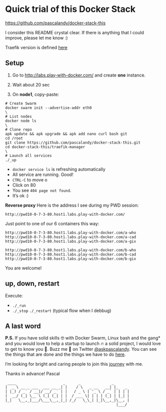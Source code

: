 # Quick trial of this Docker Stack

https://github.com/pascalandy/docker-stack-this

I consider this README crystal clear. If there is anything that I could improve, please let me know :)

Traefik version is defined [here](https://github.com/pascalandy/docker-stack-this/blob/master/traefik-manager/proxy.yml#L6)

## Setup

1. Go to http://labs.play-with-docker.com/ and create **one** instance.
2. Wait about 20 sec

3. On **node1**, copy-paste:

```
# Create Swarm
docker swarm init --advertise-addr eth0
\
# List nodes
docker node ls
\
# Clone repo
apk update && apk upgrade && apk add nano curl bash git
cd /root
git clone https://github.com/pascalandy/docker-stack-this.git
cd docker-stack-this/traefik-manager
\
# Launch all services
./_up
```

- `docker service ls` is refreshing automatically
- All service are running. Good!
- `CTRL-C` to move o
- Click on 80
- You see `404 page not found`.
- It’s ok :)

**Reverse proxy**
Here is the address I see during my PWD session:

```
http://pwd10-0-7-3-80.host1.labs.play-with-docker.com/
```

Just point to one of our 6 containers this way:

```
http://pwd10-0-7-3-80.host1.labs.play-with-docker.com/a-who
http://pwd10-0-7-3-80.host1.labs.play-with-docker.com/a-cad
http://pwd10-0-7-3-80.host1.labs.play-with-docker.com/a-gix

http://pwd10-0-7-3-80.host1.labs.play-with-docker.com/b-who
http://pwd10-0-7-3-80.host1.labs.play-with-docker.com/b-cad
http://pwd10-0-7-3-80.host1.labs.play-with-docker.com/b-gix
```

You are welcome!

## up, down, restart

Execute:
- `./_run`
- `./_stop`
`./_restart` (typical flow when I debbug)

## A last word

**P.S.** If you have solid skills 🤓 with Docker Swarm, Linux bash and the gang* and you would love to help a startup to launch 🔥 a solid project, I would love to get to know you 🍻. Buzz me 👋 on Twitter [@askpascalandy](https://twitter.com/askpascalandy). You can see the things that are done and the things we have to do [here](http://firepress.org/blog/technical-challenges-we-are-facing-now/).

I’m looking for bright and caring people to join this [journey](http://firepress.org/blog/tag/from-the-heart/) with me.

Thanks in advance!
Pascal

```
 ____                     _      _              _
|  _ \ __ _ ___  ___ __ _| |    / \   _ __   __| |_   _
| |_) / _` / __|/ __/ _` | |   / _ \ | '_ \ / _` | | | |
|  __/ (_| \__ \ (_| (_| | |  / ___ \| | | | (_| | |_| |
|_|   \__,_|___/\___\__,_|_| /_/   \_\_| |_|\__,_|\__, |
                                                  |___/
```

